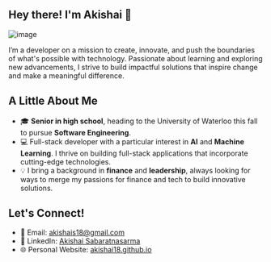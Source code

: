 ## Hey there! I'm Akishai 👋
![image](https://github.com/user-attachments/assets/9f1f94ca-9735-48e5-8833-a31256653b2a)

I’m a developer on a mission to create, innovate, and push the boundaries of what's possible with technology. Passionate about learning and exploring new advancements, I strive to build impactful solutions that inspire change and make a meaningful difference.

## A Little About Me
- 🎓 **Senior in high school**, heading to the University of Waterloo this fall to pursue **Software Engineering**.
- 💻 Full-stack developer with a particular interest in **AI** and **Machine Learning**. I thrive on building full-stack applications that incorporate cutting-edge technologies.
- 💡 I bring a background in **finance** and **leadership**, always looking for ways to merge my passions for finance and tech to build innovative solutions.

## Let's Connect!
- 📧 Email: [akishais18@gmail.com](mailto:akishais18@gmail.com)  
- 🔗 LinkedIn: [Akishai Sabaratnasarma](https://www.linkedin.com/in/akishai-sabaratnasarma-300857182/)  
- 🌐 Personal Website: [akishai18.github.io](https://akishai18.github.io)

<!--


Here are some ideas to get you started:

- 🔭 I’m currently working on ...
- 🌱 I’m currently learning ...
- 👯 I’m looking to collaborate on ...
- 🤔 I’m looking for help with ...
- 💬 Ask me about ...
- 📫 How to reach me: ...
- 😄 Pronouns: ...
- ⚡ Fun fact: ...
-->
